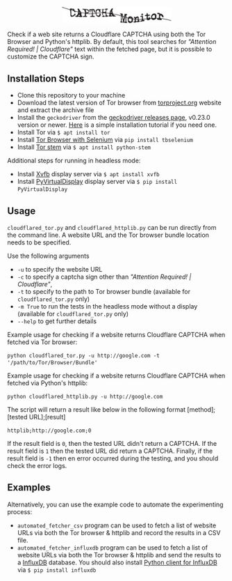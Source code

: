 <!-- Unfortunately GitHub markdown doesn't suppor resizing and centering svg images-->
<p align="center"><img src="logo.svg" alt="CAPTCHA Monitor Logo" width="50%"></p>

Check if a web site returns a Cloudflare CAPTCHA using both the Tor Browser and Python's httplib. By default, this tool searches for *"Attention Required! | Cloudflare"* text within the fetched page, but it is possible to customize the CAPTCHA sign.

## Installation Steps
* Clone this repository to your machine
* Download the latest version of Tor browser from [torproject.org](https://www.torproject.org/download/) website and extract the archive file
* Install the ```geckodriver``` from the [geckodriver releases page](https://github.com/mozilla/geckodriver/releases/), v0.23.0 version or newer. [Here](https://askubuntu.com/questions/870530/how-to-install-geckodriver-in-ubuntu) is a simple installation tutorial if you need one.
* Install Tor via ```$ apt install tor```
* Install [Tor Browser with Selenium](https://github.com/webfp/tor-browser-selenium) via ```pip install tbselenium```
* Install [Tor stem](https://stem.torproject.org/) via ```$ apt install python-stem```

Additional steps for running in headless mode:
* Install [Xvfb](https://en.wikipedia.org/wiki/Xvfb)  display server via ```$ apt install xvfb```
* Install [PyVirtualDisplay](https://pypi.org/project/PyVirtualDisplay/)  display server via ```$ pip install PyVirtualDisplay```

## Usage
```cloudflared_tor.py``` and ```cloudflared_httplib.py``` can be run directly from the command line. A website URL and the Tor browser bundle location needs to be specified. 

Use the following arguments
- ```-u``` to specify the website URL
- ```-c``` to specify a captcha sign other than *"Attention Required! | Cloudflare"*,
- ```-t``` to specify to the path to Tor browser bundle (available for ```cloudflared_tor.py``` only)
- ```-m True``` to run the tests in the headless mode without a display (available for ```cloudflared_tor.py``` only)
- ```--help``` to get further details

Example usage for checking if a website returns Cloudflare CAPTCHA when fetched via Tor browser:
```
python cloudflared_tor.py -u http://google.com -t '/path/to/Tor/Browser/Bundle'
```

Example usage for checking if a website returns Cloudflare CAPTCHA when fetched via Python's httplib:
```
python cloudflared_httplib.py -u http://google.com
```

The script will return a result like below in the following format [method];[tested URL];[result]
```
httplib;http://google.com;0
```
If the result field is ```0```, then the tested URL didn't return a CAPTCHA. If the result field is ```1``` then the tested URL did return a CAPTCHA. Finally, if the result field is ```-1``` then en error occurred during the testing, and you should check the error logs.

## Examples
Alternatively, you can use the example code to automate the experimenting process:
* ```automated_fetcher_csv``` program can be used to fetch a list of website URLs via both the Tor browser & httplib and record the results in a CSV file. 
* ```automated_fetcher_influxdb``` program can be used to fetch a list of website URLs via both the Tor browser & httplib and send the results to a [InfluxDB](https://www.influxdata.com/) database. You should also install [Python client for InfluxDB](https://github.com/influxdata/influxdb-python) via ```$ pip install influxdb```
